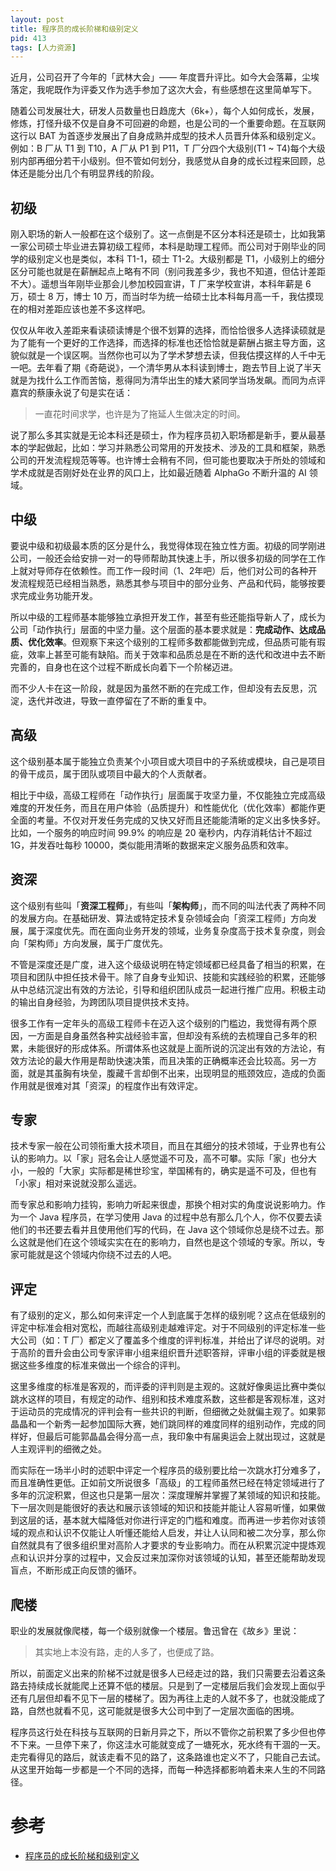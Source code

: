 ```yaml
---
layout: post
title: 程序员的成长阶梯和级别定义
pid: 413
tags: [人力资源]
---
```


近月，公司召开了今年的「武林大会」—— 年度晋升评比。如今大会落幕，尘埃落定，我呢既作为评委又作为选手参加了这次大会，有些感想在这里简单写下。

随着公司发展壮大，研发人员数量也日趋庞大（6k+），每个人如何成长，发展，修炼，打怪升级不仅是自身不可回避的命题，也是公司的一个重要命题。在互联网这行以 BAT 为首逐步发展出了自身成熟并成型的技术人员晋升体系和级别定义。例如：B 厂从 T1 到 T10，A 厂从 P1 到 P11，T 厂分四个大级别(T1 ~ T4)每个大级别内部再细分若干小级别。但不管如何划分，我感觉从自身的成长过程来回顾，总体还是能分出几个有明显界线的阶段。

## 初级

刚入职场的新人一般都在这个级别了。这一点倒是不区分本科还是硕士，比如我第一家公司硕士毕业进去算初级工程师，本科是助理工程师。而公司对于刚毕业的同学的级别定义也是类似，本科 T1-1，硕士 T1-2。大级别都是 T1，小级别上的细分区分可能也就是在薪酬起点上略有不同（别问我差多少，我也不知道，但估计差距不大）。遥想当年刚毕业那会儿参加校园宣讲，T 厂来学校宣讲，本科年薪是 6万，硕士 8 万，博士 10 万，而当时华为统一给硕士比本科每月高一千，我估摸现在的相对差距应该也差不多这样吧。

仅仅从年收入差距来看读硕读博是个很不划算的选择，而恰恰很多人选择读硕就是为了能有一个更好的工作选择，而选择的标准也还恰恰就是薪酬占据主导方面，这貌似就是一个误区啊。当然你也可以为了学术梦想去读，但我估摸这样的人千中无一吧。去年看了期《奇葩说》，一个清华男从本科读到博士，跑去节目上说了半天就是为找什么工作而苦恼，惹得同为清华出生的矮大紧同学当场发飙。而同为点评嘉宾的蔡康永说了句是实在话：

> 一直花时间求学，也许是为了拖延人生做决定的时间。

说了那么多其实就是无论本科还是硕士，作为程序员初入职场都是新手，要从最基本的学起做起，比如：学习并熟悉公司常用的开发技术、涉及的工具和框架，熟悉公司的开发流程规范等等。也许博士会稍有不同，但可能也要取决于所处的领域和学术成就是否刚好处在业界的风口上，比如最近随着 AlphaGo 不断升温的 AI 领域。

## 中级

要说中级和初级最本质的区分是什么，我觉得体现在独立性方面。初级的同学刚进公司，一般还会给安排一对一的导师帮助其快速上手，所以很多初级的同学在工作上就对导师存在依赖性。而工作一段时间（1、2年吧）后，他们对公司的各种开发流程规范已经相当熟悉，熟悉其参与项目中的部分业务、产品和代码，能够按要求完成业务功能开发。

所以中级的工程师基本能够独立承担开发工作，甚至有些还能指导新人了，成长为公司「动作执行」层面的中坚力量。这个层面的基本要求就是：**完成动作、达成品质、优化效率**。但观察下来这个级别的工程师多数都能做到完成，但品质可能有瑕疵，效率上甚至可能有缺陷。而关于效率和品质总是在不断的迭代和改进中去不断完善的，自身也在这个过程不断成长向着下一个阶梯迈进。

而不少人卡在这一阶段，就是因为虽然不断的在完成工作，但却没有去反思，沉淀，迭代并改进，导致一直停留在了不断的重复中。

## 高级

这个级别基本属于能独立负责某个小项目或大项目中的子系统或模块，自己是项目的骨干成员，属于团队或项目中最大的个人贡献者。

相比于中级，高级工程师在「动作执行」层面属于攻坚力量，不仅能独立完成高级难度的开发任务，而且在用户体验（品质提升）和性能优化（优化效率）都能作更全面的考量。不仅对开发任务完成的又快又好而且还能能清晰的定义出多快多好。比如，一个服务的响应时间 99.9% 的响应是 20 毫秒内，内存消耗估计不超过 1G，并发吞吐每秒 10000，类似能用清晰的数据来定义服务品质和效率。

## 资深

这个级别有些叫「**资深工程师**」，有些叫「**架构师**」，而不同的叫法代表了两种不同的发展方向。在基础研发、算法或特定技术复杂领域会向「资深工程师」方向发展，属于深度优先。而在面向业务开发的领域，业务复杂度高于技术复杂度，则会向「架构师」方向发展，属于广度优先。

不管是深度还是广度，进入这个级级说明在特定领域都已经具备了相当的积累，在项目和团队中担任技术骨干。除了自身专业知识、技能和实践经验的积累，还能够从中总结沉淀出有效的方法论，引导和组织团队成员一起进行推广应用。积极主动的输出自身经验，为跨团队项目提供技术支持。

很多工作有一定年头的高级工程师卡在迈入这个级别的门槛边，我觉得有两个原因，一方面是自身虽然各种实战经验丰富，但却没有系统的去梳理自己多年的积累，未能很好的形成体系。所谓体系也这就是上面所说的沉淀出有效的方法论，有效方法论的最大作用是帮助快速决策，而且决策的正确概率还会比较高。另一方面，就是其虽胸有块垒，腹藏千言却倒不出来，出现明显的瓶颈效应，造成的负面作用就是很难对其「资深」的程度作出有效评定。

## 专家

技术专家一般在公司领衔重大技术项目，而且在其细分的技术领域，于业界也有公认的影响力。以「家」冠名会让人感觉遥不可及，高不可攀。实际「家」也分大小，一般的「大家」实际都是稀世珍宝，举国稀有的，确实是遥不可及，但也有「小家」相对来说就没那么遥远。

而专家总和影响力挂钩，影响力听起来很虚，那换个相对实的角度说说影响力。作为一个 Java 程序员，在学习使用 Java 的过程中总有那么几个人，你不仅要去读他们的书还要去看并且使用他们写的代码，在 Java 这个领域你总是绕不过去。那么这就是他们在这个领域实实在在的影响力，自然也是这个领域的专家。所以，专家可能就是这个领域内你绕不过去的人吧。

## 评定

有了级别的定义，那么如何来评定一个人到底属于怎样的级别呢？这点在低级别的评定中标准会相对宽松，而越往高级别走越难评定。对于不同级别的评定标准一些大公司（如：T 厂）都定义了覆盖多个维度的评判标准，并给出了详尽的说明。对于高阶的晋升会由公司专家评审小组来组织晋升述职答辩，评审小组的评委就是根据这些多维度的标准来做出一个综合的评判。

这里多维度的标准是客观的，而评委的评判则是主观的。这就好像奥运比赛中类似跳水这样的项目，有规定的动作、组别和技术难度系数，这些都是客观标准，这对于运动员的完成情况的评判会有一些共识的判断，但细微之处就偏主观了。如果郭晶晶和一个新秀一起参加国际大赛，她们跳同样的难度同样的组别动作，完成的同样好，但最后可能郭晶晶会得分高一点，我印象中有届奥运会上就出现过，这就是人主观评判的细微之处。

而实际在一场半小时的述职中评定一个程序员的级别要比给一次跳水打分难多了，而且准确性更低。正如前文所说很多「高级」的工程师虽然已经在特定领域进行了多年的沉淀积累，但这也只是第一层次：深度理解并掌握了某领域的知识和技能。下一层次则是能很好的表达和展示该领域的知识和技能并能让人容易听懂，如果做到这层的话，基本就大幅降低对你进行评定的门槛和难度。而再进一步若你对该领域的观点和认识不仅能让人听懂还能给人启发，并让人认同和被二次分享，那么你自然就具有了很多组织里对高阶人才要求的专业影响力。而在从积累沉淀中提炼观点和认识并分享的过程中，又会反过来加深你对该领域的认知，甚至还能帮助发现盲点，不断形成正向反馈的循环。

## 爬楼

职业的发展就像爬楼，每一个级别就像一个楼层。鲁迅曾在《故乡》里说：

> 其实地上本没有路，走的人多了，也便成了路。

所以，前面定义出来的阶梯不过就是很多人已经走过的路，我们只需要去沿着这条路去持续成长就能爬上还算不低的楼层。只是到了一定楼层后我们会发现上面似乎还有几层但却看不见下一层的楼梯了。因为再往上走的人就不多了，也就没能成了路，自然也就看不见，这可能就是很多大公司中到了一定层次面临的困境。

程序员这行处在科技与互联网的日新月异之下，所以不管你之前积累了多少但也停不下来。一旦停下来了，你这洼水可能就变成了一塘死水，死水终有干涸的一天。走完看得见的路后，就该走看不见的路了，这条路谁也定义不了，只能自己去试。从这里开始每一步都是一个不同的选择，而每一种选择都影响着未来人生的不同路径。

# 参考
+ [程序员的成长阶梯和级别定义](https://mp.weixin.qq.com/s?__biz=MzAxMTEyOTQ5OQ==&mid=2650610534&idx=1&sn=653dbd5b54b32f232dc86f973b30e983)